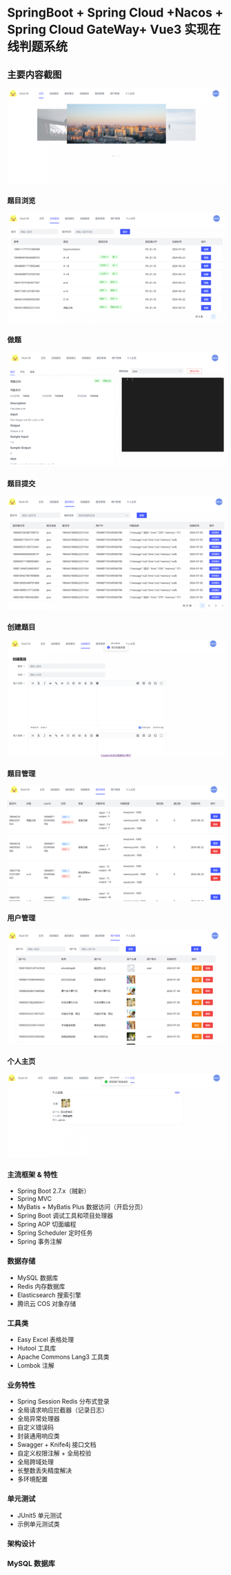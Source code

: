 # SpringBoot + Spring Cloud +Nacos + Spring Cloud GateWay+ Vue3  实现在线判题系统

## 主要内容截图
![img_8.png](images/img_8.png)
### 题目浏览

![img_1.png](images/img_1.png)

### 做题

![img_3.png](images/img_3.png)

### 题目提交

![img_2.png](images/img_2.png)

### 创建题目

![img_4.png](images/img_4.png)

### 题目管理

![img_5.png](images/img_5.png)

### 用户管理

![img_7.png](images/img_7.png)

### 个人主页

![img_6.png](images/img_6.png)

### 主流框架 & 特性

- Spring Boot 2.7.x（贼新）
- Spring MVC
- MyBatis + MyBatis Plus 数据访问（开启分页）
- Spring Boot 调试工具和项目处理器
- Spring AOP 切面编程
- Spring Scheduler 定时任务
- Spring 事务注解

### 数据存储

- MySQL 数据库
- Redis 内存数据库
- Elasticsearch 搜索引擎
- 腾讯云 COS 对象存储

### 工具类

- Easy Excel 表格处理
- Hutool 工具库
- Apache Commons Lang3 工具类
- Lombok 注解

### 业务特性

- Spring Session Redis 分布式登录
- 全局请求响应拦截器（记录日志）
- 全局异常处理器
- 自定义错误码
- 封装通用响应类
- Swagger + Knife4j 接口文档
- 自定义权限注解 + 全局校验
- 全局跨域处理
- 长整数丢失精度解决
- 多环境配置

### 单元测试

- JUnit5 单元测试
- 示例单元测试类

### 架构设计

### MySQL 数据库
